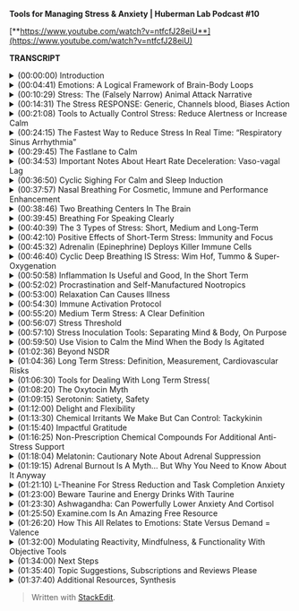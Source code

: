﻿**Tools for Managing Stress & Anxiety | Huberman Lab Podcast #10**

[**https://www.youtube.com/watch?v=ntfcfJ28eiU**](https://www.youtube.com/watch?v=ntfcfJ28eiU)

**TRANSCRIPT**

<details>
  <summary>(00:00:00) Introduction</summary>
-
  
Welcome to the Huberman Lab Podcast where we discuss science and science-based tools for everyday life I'm Andrew Huberman. And I'm a Professor of Neurobiology and Ophthalmology at Stanford School of Medicine. This podcast is separate from my teaching and research roles at Stanford. It is however, part of my desire and effort to bring zero cost to consumer information about science and science-related tools to the general public. In keeping with that theme, I'd like to thank the sponsors of today's podcast.

Our first sponsor is InsideTracker. InsideTracker analyzes your blood and DNA to give you an accurate assessment of your health and your biological age. There are many things about our health that can only be analyzed from blood and DNA tests. I've been getting my blood assessed for many years now. And about a year ago, I switched to InsideTracker. What I like about InsideTracker is that you get all this information back about metabolic factors, endocrine factors, et cetera, that are really important to your health. But unlike a lot of blood tests where you just get all the numbers back and it tells you whether or not things are high, normal, or low, InsideTracker also has this really useful and really easy-to-use dashboard that takes the information for your blood and DNA tests and points you toward particular behavioral, nutritional, and other sorts of protocols that you can use to get the numbers where you want them for your health. If you'd like to try InsideTracker, you can go to insidetracker.com/huberman and they will give you 25% off any of their programs. Again, their programs allow you to assess your health from the inside, things that you could just never assess from any kind of test that didn't involve blood and DNA. And it also has this really interesting feature that it can measure your inner age, which is based on biology. Your chronological age, of course, is very informative about your health and where you ought to be in terms of health metrics, but people vary. We know people, of course, that are in their late 90s who are doing well. We know people that are in their 50s who are struggling or even in their 20s. So, blood and DNA are the way to analyze your health. That's my belief. That's why I use InsideTracker. So, go to insidetracker.com/huberman to get 25% off any of their products and use "Huberman" at checkout.

Our second sponsor of today's episode is Helix Sleep. Helix Sleep makes mattresses and pillows that are ideally suited to your needs for the best night's sleep possible. I switched to using a Helix mattress and Helix pillow this last year and I'm sleeping better than I ever have before. The way that Helix mattresses work and the reason they're different, is that they are tailored to your individual sleep style. Your sleep style can be assessed by going to their website, you take a brief two-minute questionnaire quiz. Asks you questions like, do you sleep on your back or your side or your stomach? Maybe you don't know or maybe you move around a lot during the night. It also asks you questions such as do you tend to run hot or wake up cold, things of that sort. And then they tailor a particular mattress to your sleep needs. For me, I matched to the so-called Dusk, D-U-S-K mattress. And I love it. I sleep better than ever. And right now, if you want to try Helix Sleep you can go to helixsleep.com/huberman. And if you do that, you'll get $200 off your order plus two free pillows. They also have a great warranty. They have a 10-year warranty on their mattresses. If you don't like the mattress for any reason, they'll pick it up for free from your home. And they just make the whole thing really easy to try and determine whether or not it's right for you. So again, it's helixsleep.com/huberman to get $200 off and two free pillows on your first order.

Some of you have asked how you can help support the podcast in yet other ways, besides just checking out our sponsors. We really appreciate the question and we've set up a Patreon account at patreon.com/AndrewHuberman which allows you to donate to the podcast at a variety of different levels. We have, for instance, the 5-HTP, which is in honor of a serotonin. 5-HTP is the name for serotonin that it allows you to donate $5 per month. We have the circadian, which as many of you, of course, will know is 24-hour day. So, you can donate $24 a month if you like. You can also pick any value that you want. We even have the Costello, which is $10 a month which allows you to support the podcast in honor of Costello. The fact that he's 10 years old, that he eats 10 pounds of food a day, and the fact that he takes 10 one-hour naps per day on average. So again, that's patreon.com/AndrewHuberman if you'd like to support the podcast that way.
</details>

<details>
  <summary>(00:04:41) Emotions: A Logical Framework of Brain-Body Loops</summary>
-
  
Today's episode is going to be all about the science of emotions. The first month of the podcast, we talked about sleep and wakefulness. Last month, we were talking about neuroplasticity, the brain's ability to change in response to experience. And this month we're going to talk about these things that we call emotions. We're going to decipher what they are, how they work, how we can control them when we might not want to control them. There are going to be four episodes on emotions. And today, we're going to talk in particular about something that most often is called stress. Now, you might be thinking, "Wait, stress isn't an emotion." But stress really lies at the heart of whether or not our internal experience is matched well or not to our external experience where the events that are happening to us and around us. And as you'll soon, see those converge or combine to create what we call emotions. Now, I want to be very clear that we're going to talk about the biology of emotions, we're going to talk a little bit about some psychological concepts related to emotion, and we are definitely going to talk about tools to control what we call stress or commonly think of as stress. We're also going to clean up some common myths about stress. For instance, that stress impairs your immune system. That's true in certain contexts. And in other contexts, stress actually enhances your immune system and makes it function better. There is going to be a lot of discussion about whether or not our internal state, whether or not we are alert or calm is good or bad, depending on the circumstances. So, where we're headed here is I'd like you to come away from today's episode with what I call an organizational logic, a framework for thinking about these things that typically we just call happy or sad or depressed or anxious. And I'm going to make sure that you have tools that are grounded in physiology and neuroscience that will allow you to navigate this otherwise complex space that we call emotions that will allow you to ground yourself better when you're feeling like life is weighing on you, where you're kind of being pulled by the currents of life as well as to support other people whether or not that's in a psychological practice if you're a practitioner, or you have clients or children or spouses, really, to be able to support other people in your environment better. And the tools that I'm going to focus on today range from behavioral tools. We will talk about some of the more valuable supplementation tools that are out there. And we're going to talk a little bit about things like depression, PTSD, but we will be devoting entire episodes to things like depression, PTSD, and even attention deficit and obsessive compulsive disorder, which believe it or not, although this might not surprise many of you, have a very strong emotional component. It's just not just about compulsive behaviors and intrusive thoughts. It's also about the emotional load of being in that state. So, I promise that today we're going to clean up a lot of misunderstanding. We're going to give you a lot of tools and you're going to learn a lot about the biology of how your body and brain work together. Because if ever there was a topic that brought together the brain and body or mind-body relationship, it's stress and emotions. It's also the positive emotions. When we feel something, whether or not we're super happy or just feeling kind of pleasant or we are feeling stressed, anxious, and overwhelmed, it isn't just in our head. It's also in our body. And as you may recall, the nervous system, which includes the brain and the eyes and the spinal cord, but also all the connections with the organs of the body includes the brain and body. And those organs of the body, your gut, and your liver, and your spleen, they're also communicating with the brain. So, I look forward to a day, in fact, when we no longer think about neuroscience as just the brain. And many neuroscientists now also think about the body, of course. And the brain controls the body, but the body is also having a very profound and concrete influence on the brain. I think up until recently, people would hear about kind of brain-body and always think about mindfulness. We're actually not going to talk that much about mindfulness at all today. Mindfulness is kind of a vague concept, in fact. When you think about mindfulness, it's good to take the opposite. What's the opposite of mindfulness? Would be mindlessness. Well, all of a sudden we're into territory that isn't really easy for one person to describe their experience or to help others with their experience. Today, we're going to talk about objective tools that match the brain-body experience or separate the brain-body experience in ways that leverage your ability to lean into life better, to feel better, literally to just feel better about what you're experiencing, and believe it or not, to be able to control your emotions when that's appropriate. This isn't about becoming robotic. This isn't about trying not to feel human. This is actually about being able to lean into life better as a consequence of being able to control some of your inner real estate. This nervous system that includes the brain and body and how that nervous system is interacting with the outside world. So, it's to place you in a greater position of power. And so, let's get started in deciphering what is stress, what are emotions, and why did I batch stress and emotions into one discussion today?
</details>

<details>
  <summary>(00:10:29) Stress: The (Falsely Narrow) Animal Attack Narrative</summary>
-
  
Okay. So, what is stress? We hear all the time that stress is bad. We hear people saying they're really stressed out. What is stress? You've all presumably heard the arguments or the framework that stress is this horrible ancient carryover over from times in which humans were pursued by animals or other human predators and that whenever we feel what we call stress or feel stressed out, that it's just this unfortunate invasion of something that we no longer need in modern life, that this was designed for when we were being attacked by bears or tigers or lions or whatever it is. And gosh, what an unfortunate thing. And we have so many creature comforts nowadays, but we have not eliminated this stress. Almost as if it was like an organ or a system in our body that was bad for us, that we're stuck with just because of the species that we are. But first of all, all species experience stress. And I think that it's fair to say even though I wasn't there, that yes, in fact, throughout our evolutionary history, we were vulnerable to animal attack and other human attacks on a regular basis up until a point where we started developing weapons and structures and fire and other things that allow us to protect ourselves better from those animals and invaders of various kinds. But it is entirely naive for us to think that in ancient times, ancient times being kind of loose term for previous on medieval times, 100 years ago, 1000 years ago, 10,000 years ago, of course, there were infidelities, right? Partners cheated. People died. In fact, before the advent of phones, which we're going to talk about today, you can imagine that someone might head off on a hunt or to go visit a relative and never come back and you would never know why. That would be very stressful. So, there was psychosocial stress. There was the stress of losing loved ones. There was the stress of cold, of famine. There was the stress probably also of just worry. This idea that ancient versions of humans 1000 years ago, 100 years ago didn't worry, I think that is entirely inconsistent with everything we know about the structure of the human brain 100 years, 1000 years ago. So, all the problems that we're struggling with existed forever. It's just that stress at its core is a generalized system. It wasn't designed for tigers attacking us or people attacking us. It's a system to mobilize other systems in the brain and body. That's what stress really is. It's designed to be generic. And that's the most important thing that I'd like you to understand today, is that the system that governs what we call stress is generic. It wasn't designed for one thing. And that gives it a certain advantage in taking over the state of our brain and body, but it also gives you, all of us an advantage in controlling it because it's based on hard-wired biological mechanisms and there are hard-wired biological mechanisms, meaning cells and chemicals and pathways and tissues that exist in you right now that require no neuroplasticity that allow you to put a brake on stress. And so, we're going to talk about those. So, you have a system for stress and you have a system for distress that are baked into you. They were genetically encoded. And you were born with them and you still have them now. So, if you're alive and listening, you have the capacity to control your stress. And today, I'm going to talk about ways that you can control your stress, not just by doing some offline practice of meditation or breath work or something like that, but real-time tools. Tools that allow you to push back on stress when stress hits in real time. This is something that my lab works actively on in developing and testing these tools and evolving these tools. And there are other laboratories that do this as well.
</details>

<details>
  <summary>(00:14:31) The Stress RESPONSE: Generic, Channels blood, Biases Action</summary>
-
  
So, let's talk about the stress response. And by doing that, you will understand exactly why the tools I'm going to give you work. For those of you that are saying, "Wait, I just want the tools. Just give me a summary," trust me, if you understand mechanism, you are going to be in a far better position to incorporate these tools, to teach these tools to others, and to modify them as your life circumstances change. If you'd like the cheat sheet or you just want the one-page PDF, eventually we'll get that stuff out to people, but it's really important to understand the underlying mechanism. Okay. So, what is stress? Well, let's just distinguish between stressors, which are the things that stress us out, and stress, which is the psychological and physiological response to stressors. I'm mainly going to talk about stress, which is your response to things. Let's be clear about what we already know, which is that stressors can be psychological or they can be physical. Okay? If I put you outside on a cold day without a jacket for a very long time, that is stressful. If I have you prepare for too many exams at once and you can't balance it all with your sleep schedule and your other needs for comfort and wellbeing, like food, rest, sleep, and social connection, that is stressful. So, stress, and as I mentioned before, is generic. It doesn't distinguish between physical and emotional stress. So, what happens when the stress response hits? Let's talk about the immediate or what we call the acute stress response. We could also think of this as short-term stress. So, you have a collection of neurons. They have a name. It's called the sympathetic chain ganglia. And it has nothing to do with sympathy. Sympa means together. And there's a group of neurons that start right about at your neck and run down to about your navel, a little bit lower, and those are called the sympathetic chain ganglia. You don't need to memorize that name. There will not be a quiz. But it's important to know that in the middle of your body, you have a chain of neurons that when something stresses us out, either in our mind or because something enters our environment and we see something that stresses us out, that we don't like heights if you're afraid of heights, somebody you dislike walks into the room, et cetera, that chain of neurons becomes activated like a bunch of dominoes falling on all at once. It's very fast. When that happens, those neurons release a neuromodulator neurochemical that I've talked about before on this podcast called acetylcholine. They release that at various sites within the body. Now, this is important because normally, acetylcholine would be used to move muscles. Actually, every time we move a muscle, pick up a cup of coffee, write with a pen, walk down the street, it's spinal neurons connecting to muscle and releasing acetylcholine. So, in the brain it's involved in focus and it muscles is involved in making muscles twitch. But if we were stressed, we wouldn't want all our muscles to contract at once because we would just be kind of like paralyzed like this in what tonic activation, as it's called. We wouldn't want that. Something called tetanus, believe it or not. because the tetanus toxin will cause that kind of rigor of the entire body. You do not want that. When those neurons are activated, acetylcholine is released, but there are some other neurons for the aficionados out there. They're called the postganglionic neurons. Those ones respond to that acetylcholine and then they release epinephrine, which is the equivalent to adrenaline. So, we have this system where it's very fast whenever we're stressed, the core of our body, these neurons down the middle of our body release these chemicals and then there's adrenaline or epinephrine released at particular organs and acts in particular ways. We're going down into the weeds here. So just stay with me because it's going to make a lot of sense and you will appreciate having this knowledge in hand. That epinephrine acts in two different ways. Some things like the muscles of your legs and your heart and other things that need to be active when you're stressed, they have a certain kind of receptor which is called the beta receptor. And that beta receptor responds to epinephrine and blood vessels dilate. They get bigger and blood rushes in to our legs. The heart rate speeds up. Lots of things happen that get activated. And at the same time, that epinephrine activates other receptors on certain tissues that we don't need. The ones involved in digestion, reproduction, and things of that sort that are luxuries for when things are going well, not things to pay attention to when we're stressed. And that binds to other receptors that contract the blood vessels. So, basically the stress response, this is the key phrase here, the stress response A, is generic, I said that before, and B, it basically pushes certain systems to be activated and other systems to not be activated. So, the stress response is two-pronged. It's a yes for certain things and it's a no, you may not right now for other things. So, that's the key thing to understand about the stress response. That's why your heart speeds up. That's why you feel blood in certain organs and tissues of your body, but not in others. That's why your throat goes dry because it turns out that when you get stressed, the salivary glands are shut down. There's a lot less blood flow to the neurons that control salivation. And so, you're going to start swallowing. You feel like your throat is getting dry. There are a lot of different effects. I'm not going to list them all off, but basically, you are activated in ways that support you moving. So, that's the third thing. It's first of all, it's generic. Second of all, the stress response, activate certain things and shuts down other features of our body. And then it's a sense of agitation that makes you want to move. And that's because fundamentally, the stress response is just this generic thing that says do something. And movement in this case can either be the bias to move in terms of action, or it can be the bias to say something. When we are stressed, we are more likely to say something that probably we shouldn't say. We are more likely to move. And if you're trying to suppress movement, you'll feel that as a tremor. You're going to feel agitated and that's because it was designed to move you. So, this is important because if you want to control stress, you need to learn how to work with that agitation.
</details>

<details>
  <summary>(00:21:08) Tools to Actually Control Stress: Reduce Alertness or Increase Calm</summary>
-
  
I'd like to give you a tool at this point, because I think if we go any further with a lot more science, people are going to begin to wonder if this is just going to be a kind of standard university lecture about the stress response. I'm going to give you more signs about the stress response, but I want to take what we now already know about the stress response and use that as a framework for thinking about how one might reduce or even eliminate the stress response quickly in real time, should it arise when we don't want it. So, we're taking the podium or we're sitting down at a Zoom call, and all of a sudden we're feeling flushed. We're feeling like our heart is racing. We're feeling a little too alert. We're feeling a little worked up and we want to calm down. As far as I am aware of, the best tools to reduce stress quickly, so-called real-time tools are going to be tools that have a direct line to the so-called autonomic nervous system. The autonomic nervous system is a name given to the kind of general features of alertness or calmness in the body. Typically, it means automatic. Although we do have some control over it at certain what so-called leavers are entry points. Here's what doesn't work to control stress. Telling yourself to calm down. In fact, that tends to just exacerbate stress. Telling someone else to calm down also tends to exacerbate their stress. If you want to reduce the magnitude of the stress response, the best thing you can do is activate the other system in the body which is designed for calming and relaxation. And that system is called the parasympathetic nervous system. Because as I mentioned before, the neurons that control stress run from about your neck to your navel. The parasympathetic neurons, para just means near, exist in, they're some of the cranial nerves. So, it's kind of left neck and lower brainstem. Kind of back of the brain and in the neck and in the pelvic area. And the parasympathetic nervous system is really interesting because especially the cranial nerves, the ones that are up in the brainstem and in the neck area, those have a direct line to various features of your face, in particular, the eyes. They control things like eye movements, pupil dilation, things of that sort, as well as the tongue, the facial muscles, et cetera. The parasympathetic nervous system, many people don't realize this, is the system by which we control the face and the eyes, and to some extent, our airway, the trachea. And it's these neurons that reside within the pelvic area. Now, the neurons within the pelvic area are involved in control of the genitals, the bladder, and the rectum. And those don't have a direct line. You don't have a direct way to control those. It actually has to go from brain to spinal cord and then out to those organs. Whereas the parasympathetic nervous system has certain entry points or what I'll call leavers that will allow you to push back on the stress response in real time and diminish it and feel more relaxed really quickly. So, I'm going to teach you the first tool now, so I don't overwhelm you with all this academic knowledge without giving you something useful.
</details>

<details>
  <summary>(00:24:15) The Fastest Way to Reduce Stress In Real Time: “Respiratory Sinus Arrhythmia”</summary>
-
  
And the tool that at least to my knowledge is the fastest and most thoroughly grounded in physiology and neuroscience for calming down in a self-directed way is what's called the physiological sigh, S-I-G-H. Now, some of you might've heard me talk about this on previous podcasts, but I'm going to explain this in the context of how respiration in general is used to calm us down. And turns out you're all doing this all the time, but you are doing it involuntarily. And when you stress, you tend to forget that you can also activate these systems voluntarily. This is an extremely powerful set of techniques that we know from scientific studies that are being done in my lab, Jack Feldman's lab at UCLA, and others now that are very, very useful for reducing your stress response in real time. And here's how they work. These days, there seems to be a lot of interest in breath work. Breath work typically, is when you go and you sit down or you lie down and you deliberately breathe in a particular way for a series of minutes in order to shift your physiology, access some states. And it does have some utility that we're going to talk about, that is not what I'm talking about now. What I'm talking about when I refer to physiological sighs, is the very real medical school textbook relationship between the brain, the body, and the body as it relates to the breathing apparati, meaning the diaphragm and lungs and the heart. Let's take the hallmark of the stress response. The heart starts beating faster. Blood is shuttled to the big muscles of the body to move you away from whatever it is the stressor is or just make you feel like you need to move or talk. Your face goes flushed, et cetera. Heart rate, many of us feel is involuntary. Just kind of functions whether or not we're moving fast or moving slow. If you think about it, it's not really purely autonomic because you can speed up your heart rate by running or you can slow it down by slowing down your run. You can move to a walk or lie down. But that's indirect control. There is however, a way in which you can breathe that directly controls your heart rate through the interactions between the sympathetic and the parasympathetic nervous system. Here's how it works. When you inhale, so whether or not it's through the nose or through the mouth, this skeletal muscle that's inside your body called the diaphragm, it moves down. And that's because the lungs expand, the diaphragm moves down. Your heart actually gets a little bit bigger in that expanded space. There's more space for the heart. So, not your emotional heart getting bigger. I'm talking about your actual physical heart getting a little bit bigger. The volume grows. And as a consequence, whatever blood is in there is now at a lower volume or moving a little bit more slowly in that larger volume than it was before you inhaled. Okay? So more space, heart gets bigger. Blood moves more slowly. And there's a little group of neurons called the sinoatrial node in the heart that registers, believe it or not, those neurons pay attention to the rate of blood flow through the heart and send a signal up to the brain that blood is moving more slowly through the heart. The brain then sends a signal back to the heart to speed the heart up. So, what this means is if you want your heart to beat faster, inhale longer, inhale more vigorously than your exhales. Now, there are a variety of ways that one could do that, but it doesn't matter if it's through the nose or through the mouth. If your inhales are longer than your exhales, you're speeding up your heart. If your inhales are more vigorous, so even if your inhales are shorter than your exhales, you are speeding up your heart rate. Now, the opposite is also true. If you want to slow your heart rate down, so stress response hits, you want to slow your heart rate down, what you want to do is again, capitalize on this relationship between the body, meaning the diaphragm and the heart and the brain. Here's how it works. When you exhale, the diaphragm moves up, which makes the heart a little bit smaller. It actually gets a little more compact. Blood flows more quickly through that compact space sort of like just a pipe getting smaller. The sinoatrial node registers that blood is going more quickly, sends a signal up to the brain. And the parasympathetic nervous system, some neurons in your brain stem send a signal back to the heart to slow the heart down. So, if you want to calm down quickly, you need to make your exhales longer and or more vigorous than your inhales. Now, the reason this is so attractive as a tool for controlling stress is that it works in real time. This doesn't involve a practice that you have to go and sit there and do anything separate from life. And we are going to get to emotion. Emotions and stress happen in real time. And so, while it's wonderful to have a breath work practice or to have the opportunity to get a massage or sit in a sauna or do whatever it is that you do in order to set your stress controls in the right direction, having tools that you can reach to in real time that require no learning, I mean, I had to teach it to you, you had to learn that, but it doesn't require any plasticy to activate these pathways. So, if you're feeling stressed, you still need to inhale, of course, but you need to lengthen your exhales. Now, there's a tool that capitalizes on this in a kind of unique way, a kind of a twist, which is the physiological sigh.
</details>

<details>
  <summary>(00:29:45) The Fastlane to Calm</summary>
-
  
The physiological sigh was discovered in the '30s. It's now been explored at the neuro-biological level and mechanistically in far more detail by Jack Feldman's lab at UCLA. Also Mark Krasnow's lab at Stanford. And the physiological sigh is something that humans and animals do anytime they are about to fall asleep. You also do it throughout sleep from time to time when carbon dioxide, which we'll talk about in a moment, builds up too much in your system. And the physiological sigh is something that people naturally start doing when they've been crying and they're trying to recover some air or calm down when they've been sobbing very hard or when they are in claustrophobic environments. However, the amazing thing about this thing that we call the diaphragm, the skeletal muscle, is that it's an internal organ that you can control voluntarily, unlike your spleen or your heart or your pancreas where you can't just say, "Oh, I want to make my pancreas turn out a little more insulin right now. I'm just going to do that with my mind directly." You can't do that. You can do that by smelling a really good donut or something, but you can't just do it directly. You can move your diaphragm intentionally, right? You can do it anytime you want. And it'll run in the background if you're not thinking about it. So, this incredible pathway that goes from brain to diaphragm through what's called the phrenic nerve, P-H-R-E-N-I-C. Phrenic. The phrenic nerve innervates the diaphragm. You can control anytime you want. You can double up your inhales or triple up your inhales. You can exhale more than your inhales. Whatever you want to do. Such an incredible organ. And the physiological sigh is something that we do spontaneously. But when you're feeling stressed, you can do a double inhale, [inhales deeply] [exhales] long exhale. Now, I just told you a minute ago that if you inhale more than you exhale, you're going to speed the heart rate up, which would promote more stress and activation. Now I'm telling you to do a double inhale-exhale in order to calm down. And the reason is the double inhale-exhale which is the physiological sigh takes advantage of the fact that when we do a double inhale, even if the second inhale is sneaking in just a tiny bit more air, because it's kind of hard to get to deep inhales back to back, you do big deep inhale and then another little ones sneaking it in, the little sacks in your lungs. If you only have the lungs. Your lungs are just two big bags, but you've got millions of little sacks throughout the lungs that actually make the surface area of your lungs as big as a tennis court. It's amazing if we were to just spread out. Those tend to collapse as we get stressed. And carbon dioxide builds up in our bloodstream and that's one of the reasons we feel agitated as well. So, and it makes us very jittery. I mean, there's some other effects of carbon dioxide I don't want to get into, but when you do the double inhale-exhale, the double inhale reinflates those little sacks of the lungs. And then when you do the long exhale, that long exhale is now much more effective at reading your body and bloodstream of carbon dioxide, which relaxes you very quickly. My lab in collaboration with David Spiegel's lab, David's the Associate Chair of Psychiatry at Stanford, are doing a study right now exploring how physiological sighs and other patterns of breathing done deliberately can modulate the stress response and other things related to emotionality. Those work are ongoing. I want to be clear those studies aren't done. But it's very clear from work in our labs, from work in Jack Feldman's lab and others, that the physiological sigh is the fastest, hardwired way for us to eliminate this stressful response in our body quickly in real time. And so, I'm excited to give you this tool because I think most people have heard that mindfulness and meditation is good, exercise is good for us, we all need to be getting enough sleep, et cetera, but life happens. And when you find yourself in a position where you are more alert and activated than you would like to be, regardless of whether or not the stressor is relationship-based or it's financial or it's physical or anything like that, you can look to the physiological sigh because it bypasses a very important feature of how we function, which is that it's very hard to control the mind with the mind, especially when we are in heightened states of activation. When you're very alert or very sleepy, it is very hard to use these so-called top-down mechanisms of intention and gratitude and all these things that are really powerful tools when we are not super activated and stressed or not super tired. But when we are anywhere in the range of very alert and stressed to very sleepy, physiological sighs are a powerful way of bringing our level of so-called autonomic activation, which just means our level of alertness down. And so, whether or not it's in line at the bank or whether or not you're wearing a mask nowadays or you're not, whatever the conditions may be where you're at and your needs, when you're feeling stressed, the physiological sigh done just one to three times, it will be double inhale, exhale, double inhale, exhale maybe just two times will bring down your level of stress very, very fast. And as far as I know, it's the fastest way to accomplish that.
</details>

<details>
  <summary>(00:34:53) Important Notes About Heart Rate Deceleration: Vaso-vagal Lag</summary>
-
  
An important note about the physiological sigh or exhale-emphasized breathing for lowering the stress response. Many people worry that their heart rate does not come down fast enough. I want to tell you you do not want your heart rate to reduce very fast. There's actually something called the vasovagal response, where people will stand up or they'll get up in the middle of the night to use the bathroom and then all of a sudden, they'll collapse, they'll faint. That's because the heart rate was reduced too much. Some people will see blood or they'll see something really troubling and stressful and they'll pass out. That's an over-activation or an acceleration of the calming response. They're not so stressed that they kind of fall off the cliff of stress. They get so stressed that the rebound mechanism for calming themselves down goes too high, too fast. They calmed down too fast and they collapse and faint. And so, be aware that if you're going to use the physiological sigh or exhale-emphasized breathing to calm down, that your heart rate will take about 20 to 30 seconds to come down to baseline. And you may need to repeat the physiological sigh a few times. So, that's an important note about the use of breathing to control levels of stress. The other thing is that when you decide to look to the body to control the mind, it does something else that's very powerful. When you are stressed in your mind and body, so you're feeling really agitated, activated, and worried, and you use a tool like the physiological sigh or exhale-emphasized breathing, you will notice that then your brain and your mind becomes more available for controlling the stress response and reacting to it. Which is great because the sweet spot in life is to be, provided you're not trying to sleep, is to be alert and calm. And so, that's the idea. Is to be alert and calm and to bring you back into that sort of plane of alertness.
</details>

<details>
  <summary>(00:36:50) Cyclic Sighing For Calm and Sleep Induction</summary>
-
  
For those of you that have trouble sleeping or just relaxing through the day, the physiological sigh can be repeated for 10, 15 cycles if you like. Some people find that it actually puts them to sleep. So, if they lie down and they're reading and they do too many of these, that actually can put them to sleep. And what you'll find is that most breath work protocols, the kind of stuff that's done away from real life, that you set aside time and decide to do quote unquote, breath work, most of that works such that if you're doing inhales that are longer and more vigorous than exhales, it tends to be activating and alert you. If you're doing exhales that are longer and more vigorous than the inhales, it tends to put you to sleep. And many of the protocols that are out there from laboratories and that populate the internet and wellness sites and whatnot, if it's exhale-emphasized breathing, oftentimes has been used as a tool for trying to teach people to fall asleep. Physiological sigh is a little different. It's designed to be used in real time. Just think of it is just kind of in your kit of things that you can do as life happens and as you need to react to life.
</details>

<details>
  <summary>(00:37:57) Nasal Breathing For Cosmetic, Immune and Performance Enhancement</summary>
-
  
A note about nasal versus mouth breathing, there's a plethora of information out there now because of James Nestor's book, "Breath: The New Science of a Lost Art," which came out this last year. Excellent book. As well as "Jaws" which is from Sandra Kahn, Paul Ehrlich with a foreword by Jared Diamond and Robert Sapolsky. So, a collection of people from Stanford. Jared Diamond is not at Stanford, but the rest are. And some heavy hitters on that book, which is about the benefits of nasal breathing. And in many cases, nasal breathing is more advantageous than mouth breathing for all sorts of things. Cosmetic features of the face, especially in kids, warding off infection, et cetera. With the physiological sigh, the best way to do it would be double inhale through the nose, exhale through the mouth. But if you can't, and you can only do that through your mouth, just do it through your mouth. If want to do all through your nose, do it through your nose. This anchors back to some underlying neurology or neuroscience.
</details>

<details>
  <summary>(00:38:46) Two Breathing Centers In The Brain</summary>
-
  
So, for those of you that want to know, you have two breathing centers. One that's involved in rhythmic breathing for inhales followed by exhales, followed by inhales followed by exhales. The so-called pre-Botzinger nucleus named after a bottle of wine and discovered by Jack Feldman at UCLA and a nearby nucleus called the parafacial nucleus also discovered by Jack Feldman at UCLA. And the parafacial nucleus is involved in any time you double up the inhales or double up the exhales. It was designed so that you could breathe while you're speaking because you can't always go inhale, exhale, inhale, exhale when you're speaking. So, I tell you this, not to overwhelm you with knowledge, but just know that when you double up your inhales or you double up your exhales, you are activating this parafacial nucleus. And it has other cool effects. Because it's located near the neurons that control the face, it also has a tendency to relax the jaw. There's some interplay between the neurons that control the speaking stuff and the stuff for your tongue.
</details>

<details>
  <summary>(00:39:45) Breathing For Speaking Clearly</summary>
-
  
So, all of a sudden, when we do this physiological sigh, we tap into neural circuitry that allows us to speak more clearly, to control the muscles of the face and jaw. Maybe that means not saying certain things when we're stressed, and just generally to relax. And so, this brings us back to the neuroscience of this parasympathetic nervous system. This calming system that's been genetically encoded into us that we all have, regardless of who our parents are, which is that the neurons that control all this stuff, the face, the eyes, et cetera, are all working together. And that's why when we get stressed, it's hard for us to speak or we tend to jitter and these kinds of things. Just like all the neurons that cause stress in the center of the spinal cord are working together to get our body activated. Okay, lot of science today. You've now got the physiological sigh as a tool. You know the exhale-emphasized breathing will slow your heart down and inhale-emphasized breathing will speed your heart up.
</details>

<details>
  <summary>(00:40:39) The 3 Types of Stress: Short, Medium and Long-Term</summary>
-
  
So, let's think about something now. Let's think about stress from not whether or not it's acute or chronic, whether or not it's good for us or bad for us, but on three different timescales. Because then we can arrive at what this is all about as it relates to emotions. Because trust me, this has everything to do with emotions and whether or not you're functioning well emotionally or you're not functioning well emotionally, whether or not you're coping or not coping. So, those are typically psychological terms and psychological discussions. We are entering this through the portal of physiology. The stuff of medical textbooks. And we will arrive at the psychology soon, but I really want you to understand the difference between the three kinds of stress on three different timescales, short-term, medium-term, and long-term, and what it's good for and what it's bad for. I think we've all heard that stress is bad for us. We've seen these pictures intended to frighten us. And indeed they are frightening. You see the nice really plump brain on the left. It says healthy or control. And then you see the brain that says stressed above it on the right and it's like withered, where we see that the hippocampus and area involved in memory is smaller. People that are stressed. We see that the Alzheimer's brain is made worse by stress. That people who have a predisposition to schizophrenia, when they get stressed, higher incidence of schizophrenia episodes. You hear that addicts will relapse when they're stressed. I mean, okay, we get it. And it's very important, but I think we've all heard now so many times that stress is bad.
</details>

<details>
  <summary>(00:42:10) Positive Effects of Short-Term Stress: Immunity and Focus</summary>
-
  
But in that conversation, unfortunately, it's eclipsed some of the really positive things that stress does for us in the short-term. So, stress can be short-term, medium-term, or long-term. Long-term stress is indeed bad for all the reasons I just mentioned and many others. But what's never actually been discussed is what stress is so terrific for, positive for in the short-term. And I think we tend to overlook the important question, which is what is short-term and what is long-term? No one ever bothers to tell us what is chronic, what is acute. Right? Is it five minutes? Is it five days? Is it for the duration of final exams? Or is it for the duration of a senior thesis in college? No one actually draws boundaries around this stuff or even general guidelines. And so, it's become a bit of a mess, frankly, to try and decipher this whole space around stress. So, I'm going to try and clean some of this up for you based on what we know from the scientific data. First of all, acute stress, when the stress response hits, that is good for your immune system. I know that might be a tough pill to swallow, but it's absolutely true. In fact, stress often comes in the form of bacterial or viral infection. And the stress response is in part organized to combat bacterial and viral infection. There are pathways from the same brain centers that activate these neurons in your spinal cord to make you feel like you want to move. There are other neurons in your brain that activate things like your spleen, which will deploy killer cells to go out and scavenge for incoming bacteria and viruses and try and eat them up and kill them. So, short-term stress and the release of adrenaline in particular or epinephrine, same thing, adrenaline and epinephrine, is good for combating infection. And this to me is just not discussed enough. So, that's why I'm discussing it here. And it relates to a particular tool that many of you ask about, but I don't often get the opportunity to talk about in such an appropriate context. It's not that it's ever inappropriate to talk about, but what I'm about to talk about now is the use of, again, respiration breathing to somewhat artificially activate the stress response. And that will accomplish two things. Okay? I'll return to medium and long-term stress, but I want to say short-term stress is good because the dilation of the pupils, the changes in the optics of the eyes, the quickening of the heart rate, the sharpening of your cognition. And in fact that short-term stress brings certain elements of the brain online that allow you to focus. Now, it narrows your focus. You're not good at seeing the so-called big picture, but it narrows your focus. It allows you to do these, what I call duration path outcome types of analysis. It allows you to evaluate your environment, evaluate what you need to do. It primes your whole system for better cognition. It primes your immune system to combat infection. And that all makes sense when you think about that the fact that famine, thirst, bacterial infections, viral infections, invaders, all of this stuff liberates a response in the body that's designed to get you to fight back against whatever stressor that happens to be. Psychological, physical, bacterial, viral. Again, the stress response is generic.
</details>

<details>
  <summary>(00:45:32) Adrenalin (Epinephrine) Deploys Killer Immune Cells</summary>
-
  
The tool takes advantage of the fact that when adrenaline is released in the body from the adrenals, it has the effect of also liberating a lot of these killer cells from the immune organs, in particular from the spleen, but from elsewhere as well, and interactions with the lymphatic system that combat infection. The way this works in the real world is best captured by a study that can be mapped back to so-called Wim Hof breathing. Now, Wim Hof breathing is so named after the so-called "Iceman," Wim Hof. Wim Hof, of course, being this Dutch. He, I think he has self-titled Daredevil. And indeed he has many, many Guinness Book of World Records for things like swimming under icebergs and going up Kilimanjaro in his shorts and crossing the desert without water, et cetera. Things that are quite dangerous if you don't know what you're doing. And Wim obviously survived or I'm telling you he survived. But there are two components to a sort of breathing protocol that he developed that was based also on what's called Tummo breathing, T-U-M-M-O.
</details>

<details>
  <summary>(00:46:40) Cyclic Deep Breathing IS Stress: Wim Hof, Tummo & Super-Oxygenation</summary>
-
  
So, before Wim, there was Tummo breathing. And many people call this now super oxygenation breathing. Although the breath work aficionados will probably say, well, it's not super oxygenation because you're also blowing an awful lot of carbon dioxide. What I'm talking about here, regardless of whether or not it's called Wim Hof, Tummo, or super oxygenation, is rapid deliberate breathing. So, it's deliberate hyperventilation. Why would somebody want to do this? Well, deliberate hyperventilation done for maybe 25 cycles. So inhale, exhale, inhale, exhale, inhale, exhale. Typically, it's done in through the nose out through the mouth. Although sometimes it's just through the mouth. If you do that for 15 breaths, 20 breaths, 25 breaths, you will feel very alert. People who have anxiety will feel anxious. They might even have an anxiety attack. However, we need to ask why that kind of breathing feels that way. And it's because that pattern of breathing, rapid movements of the diaphragm will liberate adrenaline from the adrenals. So, it's the release of adrenaline. I mentioned that Wim is also called "The Iceman." Well, that's because he actually discovered this pattern of breathing, somewhat. And again, it maps back to Tummo breathing by going into cold water. When you go into cold water, that too is a stressor and you liberate adrenaline in response to cold water. So, if you get into an ice bath or a cold shower, you will immediately release adrenaline from your adrenals. Now, there are all sorts of things related to this about psychological control and stress thresholds that we'll talk about, but I really want people to understand that when adrenaline is released in the body, you are in a better position to combat infections. And so, whether or not you breathe very quickly in these cycles of 25 breaths and regardless of what you call it, doesn't matter, adrenaline is released. If you take a cold shower, adrenaline is released. If you go into an ice bath deliberately, and even if you do it non-deliberately, adrenaline is released. You are mimicking the stress response. And that adrenaline serves to suppress or combat incoming infections. And this was beautifully shown in a study that was published in a very fine journal, the "Proceedings of the National Academy of Sciences for the US." It's literally called "Proceedings of the National Academy of USA" to distinguish it from other proceedings of other national academies in other countries. The way the experiment went is that people were injected with endotoxin or in some cases they were injected with a bacterial wall that mimics infection. It gives you a fever. It makes you feel nauseous. It makes you feel sick. It is not pleasant. Half of the people did a particular pattern of breathing that looked very much like the pattern of breathing I described a moment ago of doing 25 deep inhales and exhales followed by an exhale holding their breath. Then repeating 25 inhales, exhales holding their breath. So, this would look something like this, or if you're listening, it sounds like [inhaling and exhaling]. 25, 30 times, you'll start feeling heated up. You'll start feeling the adrenaline response. You're liberating adrenaline in your body. Then exhale, hold your breath for 15 seconds and then repeat. And then typically, after doing three or four rounds of that, they would inhale very deeply and hold their breath. Now, I want to emphasize never ever, ever do this anywhere near water. People have passed out. So-called shallow water blackout. People have died. Don't do it in the bathtub. Don't do it the hot tub. Don't do it before swimming. Please don't do it anywhere near water. Please don't do it at all, unless you get clearance to do it from your doctor because there are some pulmonary effects and whatnot. And the breath holds should definitely not be done by anyone that has glaucoma pressure concerns for the eyes. But these repeated cycles of breathing that liberate adrenaline allowed the group that did that protocol to essentially experience zero symptoms from the ejection of this E. coli, which is remarkable. They had much reduced or no symptoms. They didn't feel feverish. They didn't feel sick. They weren't vomiting, no diarrhea, which is remarkable, but makes total sense when you think about the fact that the short-term stress response there, what's typically called the acute stress response, it's designed to combat all stressors.
</details>

<details>
  <summary>(00:50:58) Inflammation Is Useful and Good, In the Short Term</summary>
-
  
In fact, were you to cut yourself very deeply while out on a hike in the woods, the other thing that would happen is that there would be a rapid inflammation response. And we always hear inflammation is bad. Inflammation gives us Alzheimer's. Inflammation is the worst thing. But the swelling is associated, the inflammation is associated with the recruitment of things like macrophages or microglia if it's a neural tissue. Cells in our brain and body whose job is to act like little ambulances and rush to that site and clean it up. And indeed the inflammation response looks horrible, it sounds horrible, but it's a great thing in the short-term. You want to have that tissue marked as in trouble and you want the body and brain to react to it. So, if you're getting peaks in stress from time to time throughout your day or throughout your week, you are in a better position to combat infection. You are any better position to heal your wounds, physical wounds. Many great things happen in the stress response. Now, of course, the stress response isn't always super intense. Sometimes it's milder. Sometimes it allows us to just focus on something because we have a deadline.
</details>

<details>
  <summary>(00:52:02) Procrastination and Self-Manufactured Nootropics</summary>
-
  
That can feel stressful, but that's one of the reasons you procrastinators out there, people are always asking me what can be done for procrastination? What can be done for procrastination is you can understand what's happening, which is that you are self-imposing stress because stress acts like a drug. It is a powerful nootropic. I get asked about nootropics. The most powerful nootropic or smart drug is stress. It's the concern of failure. It's the desire to do well. It's the impending deadline. It's the, "Oh my gosh, I have to do this thing now or I'm going to fail." That is the best nootropic you will ever find. That combined with a good night's sleep, which we'll talk about. But we spent a whole month on sleep. So, I don't want to backtrack too much. Okay. So, short-term stress, great. The key is to be able to turn the stress response off when you're done, when you don't want that. In fact, let's just really tamp down the relationship between the short-term or acute stress response and infection.
</details>

<details>
  <summary>(00:53:00) Relaxation Can Causes Illness</summary>
-
  
Many of us are familiar with the experience of work, work, work, work, work, or taking care of a loved one, or stress, stress, stress, stress, then we finally relax. Maybe we even go on vacation. Like, "Oh, now I'm finally going to get the break." And then we get sick. And that's because the adrenaline response crashed and your immune system crashed with it. So, please understand this. Now, many of you might say, "Well, how long? Is it two hours? Is it three hours?" A lot of you out there that really like specificity, it will vary for everybody. I would just kind of use a rule of thumb. When you are no longer able to achieve good sleep, what good sleep means to you, and please see the episodes on sleep if you want more about tools to sleep, when you are no longer able to achieve good sleep, you are now moving from acute stress to chronic stress. You need to be able to turn the stress response off. If I have one wish, well, I have many wishes for this lifetime, but if I have one wish today that I hope will permeate and spread out there, is this idea that we need from a young age, but even as adults and forever, we need to learn how to turn off our stress response. Physiological sigh is one. If we're going to activate our stress response intentionally by ice baths, cold showers, cyclic hyperoxygenated breathing, aka Tummo breathing or Wim Hof breathing, we also need to learn how to press the brake. Okay? So, let's think about the stress system. It knows how to activate itself.
</details>

<details>
  <summary>(00:54:30) Immune Activation Protocol</summary>
-
  
Now we're talking about a way of deliberately activating your stress system in order to combat infection. I do this from time to time. I might feel a tickle in my throat or like I'm getting kind of run down, I will do this kind of breathing. I do. I will take 25 or 30 breaths. Exhale, hold my breath. 25, 30 breaths again, exhale, hold my breath for about 15 seconds. 25, 30 breaths again, exhale, hold my breath for 25 or 30 seconds. Then a big inhale. And I hold my breath until I feel the impulse to breathe. Again, I feel it's safe for me. I've run it by my doctor, so it's fine. You should not do this unless it's right for you. But I do this. Some people like the ice bath. I rarely do the ice bath. Some people like cold showers. I like hot showers. So, I take hot showers, but I do this kind of breathing. Again, they are all having more or less the same effect of increasing adrenaline, which allows you to combat the infection because you're activating the immune response.
</details>

<details>
  <summary>(00:55:20) Medium Term Stress: A Clear Definition</summary>
-
  
Okay. So, now let's talk about medium-term stress. Medium-term stress is going to be stress that lasts anywhere from several days to several weeks. Okay. We might think of that as long-term stress. There are times in life when we are just dealing with a lot. Okay? This particular quarter, I happened to be directing a course, I'm doing the lab, I'm doing this. I enjoy all these things immensely, but I'm kind of near my threshold. I'm near the point where any additional thing, like I couldn't log onto a website the other day and it felt like the most intense thing in the world at that moment. And I kind of laughed at myself. Fortunately, I caught it. But that typically wouldn't be my response under conditions where I wasn't pushed to threshold. What is this medium-term stress?
</details>

<details>
  <summary>(00:56:07) Stress Threshold</summary>
-
  
What is stress threshold? Well, stress threshold is actually our ability to cognitive re-regulate what's going on in our body. So, we all hear so much about we need to unify our mind and body. We need to be at one with our mind and body or whatever. Now I realize I'm kind of poking fun at some of the new agey language, but the reason I poke fun is not because I don't think it has value, but it has no specificity. What does that mean? I mean, I think I'm always in my body. I've never fortunately looked across the room and seen my arm over there or my leg over there. I'm connected to my body. There actually is a syndrome where people feel disconnected from their limbs. This is a real clinical condition. These people actually will seek out amputation. They will try and convince doctors to amputate certain portions of their body. It's a really terrible thing for people to have. And it relates to a change in central maps in the brain, believe it or not. Most of us want to keep our limbs, whichever ones we happen to have. And most of us feel one in mind and body so much so that when stress hits, we feel it in our mind and body.
</details>

<details>
  <summary>(00:57:10) Stress Inoculation Tools: Separating Mind & Body, On Purpose</summary>
-
  
A lot of stress inoculation, a lot of managing medium-term stress on the timescale of weeks or maybe even a couple months, so we're not talking about years of stress, a lot of that has to do with raising our stress threshold. It's about capacity. And there are very simple tools, excellent tools that will allow us to modulate our capacity for stress. And they look a lot like the tools I just described. They involve placing oneself deliberately into a situation where our adrenaline is increased somewhat not to the extreme. And then when we feel flooded with adrenaline, and normally we would panic, it's about cognitively, mentally, emotionally calming ourselves and being comfortable with that response in our body. So, unlike trying to unify the mind and body and make it all calm or make it all alert, this is about dissociating mind and body in a healthy way. And what would this look like? Well, this is something I actually do as a practice because I mentioned before, you can use physiological sighs in real time, you can use the cyclic hyperoxygenation breathing to combat infection if you're feeling kind of run down. And there's also a way in which you can use things like cold showers, or if you exercise and you bring your heart rate up very high, you kind of go into that high-intensity realm where your heart is beating a little bit harder than you're comfortable with and that you're just you feel, some people think it's lactic acid. No one can agree on this what the burn is, whether or not it's lactic acids or it's buildup of hydrogen or whatever. I don't want to get into that, but we're all familiar with the intense feeling of your muscles kind of burning because you're working very hard physically. The key in those moments is to learn to relax the mind while the body is very activated. And what that tends to do, there's a limited amount of research on this, but what that tends to do is it tends to create a situation where what once felt like a lot feels manageable. Okay? That you've raised your stress threshold or your stress capacity. One way that you can do this, and this is kind of fun, if it's approved by your physician and you're able to do this, you can bring your heart rate up. You can do this through an ice bath if that's your thing or a cold shower or cyclic oxygenation breathing or you could sprint or you could go hard on the bike, whenever it is that brings your heart rate up. And then what you want to do is you want to actually try and calm the mind while your body is in this heightened state of activation.
</details>

<details>
  <summary>(00:59:50) Use Vision to Calm the Mind When the Body Is Agitated</summary>
-
  
And the best way that I'm aware to do that, again goes back to physiology, not psychology. When we are stressed, our pupils dilate. The effect of that pupil dilation is to create tunnel vision. It literally narrows our view of the visual world. We no longer see in Panorama. And there's some other effects as well. But that's because the visual system through this cranial nerve system that I described before is tethered and is part of this autonomic nervous system. By deliberately dilating your gaze, meaning not moving your head and eyes around, but by deliberately going from tunnel vision to broader panoramic vision, literally seeing more of your environment all at once. You don't have to do what I'm doing, which is not blinking. You're welcome to blink. But it means deliberately dilating your gaze so that you can see yourself in the environment you're in. It creates a calming effect on the mind because it releases a particular circuit in the brainstem that's associated with alertness, aka stress. Now, this is very powerful. If you're running, for instance, and you're at max capacity or close to it, or you're kind of hitting like 80, 90% of maximum on the bike and you dilate your gaze, what you'll find is the mind can relax while the body is in full output. And this relates to work that in various communities, people are working with this in the sports community, military community, et cetera. But it's a form, not really of stress inoculation, it's more about raising stress threshold so that the body is going to continue to be in a high alertness, high reactivity mode, high output, but the mind is calm. And so, this isn't about unifying mind and body. This is actually about using body to bring up your level of activation, then dissociating, not the clinical dissociation kind of disorders, but dissociating the mental or emotional response from what's going on in your body. And over time, so if you do this a couple of times, you don't have to do this every workout, but if you do this every maybe once a week or so, you start being comfortable at these higher activation states. What once felt overwhelming and like a lot of work, now is manageable. It feels tolerable. So, that's for navigating medium-term stress. Now, there are other tools as well, but we don't want to go over 90 minutes because 90 minutes is one old trading cycle. I was trying to keep these podcasts to one on trading cycle, in case you haven't noticed, so you can derive maximum benefit from them based on all trading and cycle principles of learning. So, I don't want to go into every little bit of this. And I want to make sure we get to emotions. But I want to emphasize that these medium-term stressors, of, "Oh, it's been a hard month, or hard week." Stanford's on the quarter system. So 10 weeks or semester. That becomes more manageable when we train ourselves to be calm of mind when our body is activated. And if you haven't noticed, most of the tools I'm describing today are nothing like the sort of, okay, sit and do meditation.
</details>

<details>
  <summary>(01:02:36) Beyond NSDR</summary>
-
  
I'm actively avoiding saying the words NSDR, non-sleep deep rest. I talked a lot about those tools during the months on sleep and neuroplasticity. And of course, they are wonderful for replenishing your ability to lean into effort, to learn to focus. Please do try and check out NSDR protocol. See if they're right for you. The margins for safety, I think are enormous. You're basically just listening to a script. We have links to them in previous captions. I've talked on them on various podcasts before. We can provide them again. But today I'm really talking about tools, so you can learn to dance with stress. To in the short-term, reduce that stress response a little bit if you feel it's too uncomfortable. In the medium-term, to be comfortable with these heightened levels of activation because life is going to continue to come at you. And we can't pick the stressors, but we need to be able to function at a higher capacity often. And then there's long-term stress. Now, long-term stress is bad. You do not want adrenaline up in your system for a very long time. In fact, you ideally, you would have your stress go up various times throughout the day, but it would never stay elevated and it would never prevent you from getting a good night's sleep. Now, that isn't realistic. Okay? I would say for me, three, four nights out of the month, no matter what I do, I take on too much or something happens in life is life and I don't get the best night's sleep that I would like to get. For many of you, it's 30 nights per month. For some of you, it's zero nights per month. And congratulations to you zero nights per month people. If you are managing your sleep really well every night, that is fantastic. You really want to be able to fall asleep at night, stay asleep for most of the night. And if you get up, go back to sleep for as long as you need to in order to feel rested. That's what I define as a healthy relationship to sleep. Check out the episodes on sleep if you want tools to be able to accomplish that. And we can all accomplish that. It can be done. And there are tools to do it. Zero-cost tools.
</details>

<details>
  <summary>(01:04:36) Long Term Stress: Definition, Measurement, Cardiovascular Risks</summary>
-
  
Okay, so let's talk about long-term stress. Earlier, I talked about how breathing can modulate heart rate through this loop that includes the brain and the parasympathetic nervous system. I don't think I mentioned this, and I want to make sure that I mentioned that breathing controlling heart rate through the sympathetic and parasympathetic nervous system is the basis of what's called HRV, heart rate variability. And we know that heart rate variability is good. You don't want your heart rate chronically elevated or chronically low. A lot of people think, "Oh, I want a really nice low heart rate." And indeed, if you're in shape, the stroke volume of your heart will be greater and you can have a nice slow heart rate. Years ago when I was running regularly, I think my heart rate was down to like 50 or 60 or something like that. That's great. But, and now it's higher than that because I'm running a little bit less. But everyone needs to determine what's right for them. But you don't really want your heart rate to be chronically low or chronically high. Both are bad. We know that chronic stress, elevated stress and especially in the so-called type A personalities creates heart disease, the leading killer of for in most, every country, but in particular in the US. Because of the way that adrenaline impacts those blood vessels or constricting some and dilating others, it's just that kind of hypertension, chronic hypertension is just bad. And so, chronic stress truly is bad. I want to really make that clear because I emphasized a lot of what some of the positive effects of stress. But you want to be able to tamp down your stress in real time. You also want to be able to modulate your stress and your emotional relationship to stress in the body in the medium-term, but by no means do you want to be stressed out all the time, chronically for months and months and months and years on end.
</details>

<details>
  <summary>(01:06:30) Tools for Dealing With Long Term Stress(</summary>
-
  
The best tools, the best mechanisms that we know to modulate long-term stress might surprise you a little bit. First of all, there are going to be the things that don't surprise you, which is everyone knows getting regular exercise, getting good sleep, using real-time tools to try and tamp down the stress response, et cetera, that's all going to be really useful. The data really points to the fact that social connection and certain types of social connection in particular are what are going to mitigate or reduce long-term stress. And this is a particularly important issue nowadays where we have all these proxies or surrogates for social connection. We're online and texting with people a lot, so we can feel connected. Like the plane's about to take off and everyone's texting each other whether or not they have fear of flying or not. They're like, "Okay, see you. Love you. Hate you." Whatever it is that they're trying to communicate to people. Then plane lands, every phone's out, "See you. Love you. Hate you." Let's hope it's fewer hate yous. But everyone has this kind of need to stay connected to one another. Humans are incredibly social creatures. Now, there is a way to look at this whole business of social connection, not from just the kind of wishy-washy new agey perspective. And I want to point out that sometimes I'll say wishy-washy new agey. I have nothing against that. I just, my goal here is always to put scientific data and some neurochemistry on things so that for those of you that are into wishy-washy new agey stuff, you also can arm yourself with some arguments for those of the members of your family and your life that maybe aren't so tuned into the typical language around those practices like, "Oh, connection is really key. We all get oxytocin."
</details>

<details>
  <summary>(01:08:20) The Oxytocin Myth</summary>
-
  
Actually, did you know that connection between individuals rarely causes the release of oxytocin? Oxytocin is released in very particular circumstances like post-orgasm, baby and mother milk let down. It's associated with kind of really intense kinds of pair bonding things of mother and child. Also father and child, but especially mother and child, because its relationship to the lactation system. Couples post-sex. These kinds of things that reflect deep kind of layers of our biology. And oxytocin is not just released when we walk in and pat the dog on the head or we see somebody and we give them a hug and, "Hi, great to see you," fist bump. That's not a situation for oxytocin.
</details>

<details>
  <summary>(01:09:15) Serotonin: Satiety, Safety</summary>
-
  
The way to think about social connection and how it can mitigate some of the long-term effects of stress is really through the systems of neuromodulation like serotonin, and through blocking certain things that are really bad for us when we feel socially isolated. Things like Taqi Kynan. So, let me explain what these are. Serotonin again, is a neuromodulator. Neuromodulators are a little bit like playlists in the brain. They tend to amplify or bias the likelihood that certain brain circuits and body circuits are going to be activated and that others will not. Serotonin generally, and I realize I'm speaking very generally here, but it generally gives us feelings of wellbeing. At very high levels, it makes us feel blissed and it tends to make us feel like we have enough in our immediate environment. This is why some of the side effects of antidepressants that elevate serotonin, and actually can help a lot of people with depressive symptoms. But the side effects associated with drugs that increase serotonin tend to be reduced affect. They tend to kind of blunt affect or make people feel like their libido is lower. Desire goes down because the body has so much serotonin and the brain has so much serotonin, that one feels like they have enough. But serotonin, pharmacology aside or taking antidepressants aside a topic for another time, serotonin tends to make us feel good. When we see somebody that we recognize and trust, serotonin is released in the brain. And that has certain positive effects on the immune system and on other systems of neural repair and synopsis and things that really reinforce connections in the brain and prevent that long-term withering of connections. So, serotonin is tied to social connection. Now, social connection can take many forms. As many of you know, I am very attached to my dog. I hope he's attached to me. He's asleep most of the time. So, I don't know. And even if he was awake, I don't really know what I would ask him. But he seems more or less to be attached to me as well. And there's no scientific evidence that it has to be human-human attachment. I do have attachments to humans as well. But you can have attachments to other people. Some of those can be romantic attachments. They could be familial attachments that are non-romantic, friendship, pets, even attachments to things that just delight us. One of the things that really can mitigate against the long-term negative effects of chronic long-term stress isn't just having fun. We hear all this stuff, "You need to play and have fun." That can be a little bit of a tough concept, especially for the hard driving people or people that are stressed, but having a sense of delight, a sense of really enjoying something that you see and engage in, witness, or participate in, that is associated with the serotonin system. And certainly, play is one of those things. Social connection of various forms. Those are things to invest in. Some people might say, "Well, nobody wants to be my friend," or, "Nobody wants to engage socially anymore."
</details>

<details>
  <summary>(01:12:00) Delight and Flexibility</summary>
-
  
I'll be the first to admit, social connection and friendship and relationships of all kinds to animals or humans or inanimate objects takes work. It takes investment. It takes time in not needing everything to be exactly the way you want it to be. I have a friend who struggles with this and oftentimes the conversations just circle back to the fact that when you want social connection, you often have to be more flexible. You have to eat on other people's schedules. Sometimes you have to eat things you don't necessarily want to eat the most in that moment or stay up a little later or wake up a little earlier. Social connection is something that we work for, but it is incredibly powerful. I want to, of course, tip my heart to, it's only appropriate to call him the great Robert Sapolsky, my colleague who I'm unfortunate to know at Stanford. Of course, he has talked about this quite a lot. So, I want to acknowledge Robert's incredible work and discussions around this. You can look up those materials online and his wonderful books. But primates, and we are primates, we are social species. And as Robert has said many times before, never before in any primate history, but in particular in human history have we interacted with so many strangers at a distance when we are not really connected to them. So, finding just a few people, even one or an animal or something that you delight in, believe it or not, has very positive effects on mitigating this long-term stress on improving various aspects of our life as it relates to stress and emotionality.
</details>

<details>
  <summary>(01:13:30) Chemical Irritants We Make But Can Control: Tackykinin</summary>
-
  
So, that's the social connection part. The other thing is the social isolation that goes too long is associated in everything from flies, believe it or not, to mice and humans with this molecule of Taqi Kynan. Taqi Kynan is a molecule that makes us more fearful, paranoid, and impairs our immune system. And so, Taqi Kynan is like this internal punishment signal. It's like our body and our brain telling us, "You're not spending enough time with people that you really trust. You're not spending time doing things that you really enjoy." And I often think about Taqi Kynan for myself because I'm pretty hard driving. I have a lot of pursuits. I also have a lot of wonderful people and an incredibly wonderful bulldog in my life, but there are times when I can be so goal-directed and so in motion and trying to accomplish everything, that I sometimes forget about Taqi Kynan. And I like to remind myself so much so that I actually have a little post-it above my desk that says, "Taqi Kynan," to remind me that Taqi Kynan is this very sinister molecule that starts being secreted when we are not socially connected enough. And this is why long meals with friends or family where there are, we'll talk about phones in a moment, but where there's no intrusions, or even if there are, just feeling like we are connected suppresses Taqi Kynan. And Taqi Kynan is something you really want to avoid because chronic isolation, chronically high Taqi Kynan that's associated with long-term stress really depletes so many good functions of our brain and body and promote so many bad ones including irritability, paranoia, fear, et cetera. That is really something to avoid. And so, I want to highlight Taqi Kynan as something to avoid. I don't want to completely disregard oxytocin. It's just, the oxytocin has been built up a lot in the media and really serotonin works on much faster timescales. Now, how do you know if you're making serotonin? And you don't know in the moment, but you can learn if you pay attention to kind of recognize these feelings of comfort, trust, bliss, delight. And those are not weak terms. Those are not associated just with psychological terms. They are every bit as physiological as the movement of your muscles or the secretion of adrenaline.
</details>

<details>
  <summary>(01:15:40) Impactful Gratitude</summary>
-
  
And many people focus now on gratitude. Gratitude is a little bit subjective. And here we're moving from some objective to kind of subjective things, but recognizing, and in particular, writing down things that you're thankful for, however small, they may seem, does seem to have a positive effect on the serotonin system. Now, there are a plethora of things that will also impact wellbeing and allow you to modulate your long-term stress. Reduce the likelihood that you'll engage in long-term stress. And we don't have time to go into all these, but of course, finding the diet and nutrition that's right for you, the exercise schedule that's right for you, the sleep schedule, all that. But do not underemphasize the social connection part, please.
</details>

<details>
  <summary>(01:16:25) Non-Prescription Chemical Compounds For Additional Anti-Stress Support</summary>
-
  
As well, there are some compounds that are not antidepressants. Although if you need antidepressants, then a clinician prescribes them to you. Please follow their advice if that's what is right for you. There are compounds that are not prescription compounds that can modulate the stress system. And sometimes because of the way that life is, we just don't have the opportunity to control life and to control our response to stress. And at least for myself, I can only talk about my own experience, I found it useful in times of chronic stress to start modulating some of the neurochemistry related to the stress response in order to help. Now, if a doctor prescribes you prednisone or prescribes you some other hormone or something, that's important, but what I'm talking about now are non-prescription things. You should check out examine.com, this free website which will allow you to put in any supplement and evaluate that supplement with they provide links in the so-called human effect matrix to PubMed. It tells you the exact subjects they were done in. It was a post-menopausal women. Was it kids? Was it normal adults? Was it people with autism, et cetera. Check out that site for any and all supplements you're considering or taking. I highly recommend it. I've no relationship to them. I just think it's a wonderful site that's curated all this important information. But some of these compounds are effective enough. They can kind of take the edge off. And I'll use them periodically myself. And so, I just thought I'd mentioned them since there a number of you that are interested in them. The three I want to focus on and one that I think you need to be cautious about that I've mentioned before, include ashwagandha, funny name, but that's what's it's called, L-theanine or theanine it's often called, and melatonin.
</details>

<details>
  <summary>(01:18:04) Melatonin: Cautionary Note About Adrenal Suppression</summary>
-
  
Let's talk about melatonin first. Melatonin I talked about during the month on sleep. Melatonin is a hormone secreted from the pineal in direct relationship to how much darkness you are in. Not emotional darkness. But light suppresses melatonin. Melatonin helps you fall asleep. It doesn't help you stay asleep. I personally do not recommend supplementing melatonin because it's supplemented typically at very high levels. One to three milligrams or even more that is an outrageously high dose. It's super, super physiological compared to what you normally would make. It also has a number of potentially negative effects on the reproductive access and hormones there. Some people can take it without problems. If you like it and that's your thing, fine. I just want to cue to the fact that there can be issues. You should check on examine.com. Talk to your doctor, especially in kids, because melatonin suppresses the puberty response in a number of species. Enough about the negative things in melatonin except that people who take too much melatonin chronically, oftentimes when they're taking it to sleep or for whatever reason, yes, it can reduce anxiety and stress, but it also can reduce the output of the adrenals to the point where it can become problematic.
</details>

<details>
  <summary>(01:19:15) Adrenal Burnout Is A Myth… But Why You Need to Know About It Anyway</summary>
-
  
Now, a note about adrenal burnout. There is actually no such thing as adrenal burnout under normal conditions. The adrenals have enough adrenaline to support 200 years of stress for better, for worse. The concept of adrenal burnout has origins in the work of Nobel Prize winner, Hans Selye, who actually discovered what he called the general adaptation syndrome. He discovered a lot of things about stress. He did some phenomenal work that turned out to be true. That we have stressors. There's something called distress. He talked about eustress, which is positive stress. Eustress has never really caught on in the kind of more general discussion. But he had this theory that if stress went on long enough, that you would eventually reach a phase called exhaustion. And that turned out to be wrong. Although many of you may feel exhausted after chronic stress, there isn't really a physiological exhaustion that happens. And that eventually got picked up and ran with the general public. And they talk about adrenal burnout. Too much coffee, adrenal burnout. You hear all this stuff. There is no such thing as adrenal burnout. The adrenals don't burn out. There is something, however, called adrenal insufficiency syndrome, which is a real physiological problem where some people have very impaired adrenals and they can't produce adrenaline. And melatonin taken at very high levels for periods of time that are too long can cause suppression of the cortisol and epinephrine released from the adrenals and can create a kind of pseudo adrenal insufficiency syndrome. So, be aware of melatonin for that reason. Please, I'm trying, I alone can't get rid of the phrase adrenal burnout. I'm not trying to give a hard time to anyone who feels burnt out or exhausted, but it is for other reasons. It is not because of the adrenals are burnt out. Unless you happen to have adrenal insufficiency syndrome. So, I'm not a fan of melatonin for a lot of reasons. Now I've mentioned several.
</details>

<details>
  <summary>(01:21:10) L-Theanine For Stress Reduction and Task Completion Anxiety</summary>
-
  
The other is L-theanine. I've talked about L-theanine, which provided it's safe for you, can be taken 100 milligrams or 200 milligrams about 30 minutes or 60 minutes before sleep. It can enhance the transition to sleep and depth of sleep for many people. It increases GABA, this inhibitory neurotransmitter in the brain. It tends to turn off our forebrain a little bit or reduce the activity of our kind of thinking systems and ruminating systems help people fall asleep. That's for sleep. But theanine has also been shown for people that are chronically anxious or chronically stressed to, if you look at the studies, I have a large collection of studies in front of me right now, if you want to see those links, I know if you want those, go to examine.com, put in theanine. They linked, for instance, it is known to significantly increase relaxation. There are four studies listed there with PubMed links. It is known to have a minor effect on anxiety, but eight studies have shown that. Which I think is a fairly large set of studies. Some of them in great journals. It also can reduce task completion anxiety. So, anxiety related to task completion. Not good for the procrastinators perhaps, but for those of you that are chronically stressed. It can increase attention a little bit, it can reduce blood pressure a little bit, improve sleep quality, et cetera. It definitely has a notable effect on stress, two studies in particular, that it can notably reduce the effects of stress. So, there's a lot there. It also has effects on insomnia, on some blood lipid profiles. And so, go to examine.com and check it out. But this is one reason why I supplement theanine for sleep. But if I'm feeling like I've been under a lot of stress and I'm not managing my stress very well with the short-term and medium-term tools that I talked about earlier, I might start taking a little bit of theanine especially in the late afternoon, which is when I tend to start to feel like I haven't gotten enough done and the day is kind of carrying on. And so, you can blunt the response to stress a little bit, which is why a lot of companies are now putting theanine into energy drinks.
</details>

<details>
  <summary>(01:23:00) Beware Taurine and Energy Drinks With Taurine</summary>
-
  
I am not a big fan of most energy drinks. Most of them have taurine, which I know some of you wrote to me and said, "Oh, taurine is great for all these reasons." Taurine also has effects on the microvasculature that at least for me, were not good. It cause bursting of microvasculature in my sclera, in my eyes, which is why I'm not a fan of any energy drink that has taurine or taurine generally. But that's just me. You have to decide for you. I'm sure in the comment section, there'll be a couple of taurinesters out there that will say, "But I love taurine." Great. Keep the taurine companies in business. But it's not for me. And I'd like people to know that it may or may not be for them.
</details>

<details>
  <summary>(01:23:30) Ashwagandha: Can Powerfully Lower Anxiety And Cortisol</summary>
-
  
The other supplement that can be very useful is ashwagandha. Ashwagandha is known to lower anxiety and cortisol. There is six, there are, excuse me, six studies that collectively show reductions in cortisol, which is cortisol is typically associated with waking up in the morning, which is good. That's a healthy, brief cortisol bump that goes away provided you're getting your light at the right time of days at correct times of day, like morning and evening. But you don't want cortisol chronically elevated. That's associated with all the bad stuff about stress. There's a very strong effect of ashwagandha. You can find dosages at examine.com. They report in across six studies, 14.5 to 27.9 reduction in cortisol in otherwise healthy, but stressed individuals. Now, I don't know about kids. You have to look at what it says on various supplements. Most things here are being done in adults. So, please check carefully. But this is great. I mean, the opportunity for me anyway, to be able to take something that can help me reduce my cortisol so that I don't get some of the long-term effects of stress. And I'm not going to take ashwagandha year round. I would only do this if I was feeling like I wasn't managing my short and medium-term stress well. So, I don't take it on a regular basis. I do take it when I'm in these times when things are particularly stressful. It has their five other studies that show reduced stress. So, that's not cortisol measurements, but things like fatigue, cognitive impairment, et cetera. It does lower total cholesterol, which may or may not be good or bad for you up to 10%. So, some people don't want their cholesterol lowered. Some people might. Cholesterol, we'll talk about this in a month on hormones, but cholesterol is the molecule from which testosterone and estrogen and cortisol for that matter are synthesized. So, you don't want to get your cholesterol so low, then there are all sorts of negative effects, but you don't want it too high either. Mild effects in good clinical studies on reducing depression, probably associated with the effects on stress and some other things as well. So, ashwagandha is something I use from time to time. It's kind of interesting. L-theanine, I rarely will use those during the daytime, except under conditions where I'm feeling chronically stressed.
</details>

<details>
  <summary>(01:25:50) Examine.com Is An Amazing Free Resource</summary>
-
  
So, check out the human effect matrix on examine.com. Again, a phenomenal website. I think I've sent them a few emails before. That's the only exchanges I've ever had with them. But I just think it's wonderful that they put together this resource. Otherwise we'd be stuck mining PubMed. They've collated the papers from PubMed with links to PubMed. So, terrific resource. So, social connection and some supplementation. Of course, diet, exercise, sleep for long-term stress.
</details>

<details>
  <summary>(01:26:20) How This All Relates to Emotions: State Versus Demand = Valence</summary>
-
    
And now we're finally in a position to talk about what we have set out to do from the beginning, which is spend the month on emotions. It was very important that we discuss stress and we discuss in the context of short, medium, and long-term stress. That we discuss tools for short-term, medium-term, and long-term control. I don't really want to say mitigation of stress. Stress is going to happen. But our ability to modulate and control stress in real time offline using tools such as respiration, using tools such as dilation of gaze, using tools like social connection, maybe some supplements, certainly take care of your sleep and nutrition and exercise. Again, tons of resources and information in the sleep episodes. So, you can look there. We will do a month on hormones, on exercise, et cetera. But let's talk about emotions because in subsequent episodes, we're going to talk about OCD, we're going to talk about depression, we're going to talk about mania, we're going to be talking about dopamine and all sorts of things. But at the core of emotions is this question, what is an emotion? Well, it's complex. There isn't a single brain area for any one of these things that we call emotions. My framework, and I think the modern science, both psychology and neuroscience is pretty well-aligned with what Lisa Feldman Barrett has taught about. Now, Lisa's at Northeastern University. She runs a big lab there. She's a world expert in emotion. She's written two books that are really wonderful. One is "How Emotions Are Made," which was her first book. The second one is "Seven and a Half Facts About the Brain." It's a wonderful book as well. It came out more recently. I hosted Lisa on an Instagram live once. Maybe we'll get her here on the podcast if we're lucky. We don't agree on everything about the neuroscience of emotions, but I subscribed to most everything that I've heard Lisa say. In particular, the fact that emotions are context-dependent. There's a cultural dependence, et cetera. I look at things mainly through the lens of physiology and neuroscience and kind of low-level circuitry. And one way to think about emotions that I think is consistent and I think Lisa would generally approve, I can't speak for her, but I would hope she would generally approve of this description, is that when our internal state of stress or calm matches the demands on us or is mismatched from the demands on us, we tend to interpret those as good or bad. Let me give you an example. If I am feeling very anxious, very stressed inside, and I have a lot to do, that doesn't feel good, but it's really no different than if I'm very tired and I have a lot to do because there's this mismatch. I'm not in the right internal state, my internal state is incorrect rather, to meet the demands that are being placed upon me. So, in both cases, whether I'm too tired or I'm too stressed to do what I need to do, the valence, meaning the value that I assigned to that is I don't feel good. It's not a good situation and I don't feel good. Now, I might call it stressed, I might call it anxious, I might call it worried, I might call it a number of things, but it's not good. However, when I'm tired and I want to fall asleep, well then I feel good because that's what the demand is. I need to go to sleep and I'm tired. If I'm wide awake and I need to fall asleep, then that's not good. And then the brain tends to go down the direction of interpreting the situation as a bad one. So, while the discussion around emotions is far more nuanced and more elaborate than this, one way to think about your relationship to emotions is whether or not your internal state is matching the demands that are upon you. So, in that way, we don't really place so much value on whether or not we're feeling alert or sleepy. We only place value on whether or not that alertness whether or not it's full-blown stress or not or our sleepiness, whether or not we're falling asleep or just a little bit drowsy, whether or not that matches the conditions that we face. And it's a useful framework to have. And it's the reason in part why I spent this last hour and a half or so talking about stress and how to control stress. One reason we did that is because I think it's a valuable opportunity to learn some tools and understand stress and really learn how to take control of stress, which I think we could all benefit from doing regardless of age. The other reason is that when you start to understand that you have this kind of see-saw system in your body, this autonomic nervous system that takes you from alert and calm to stressed to full-blown panic, it has that capacity, or from sleepy and drowsy to passing out tired to God forbid, let's hope never, but a coma, right? That you're basically on this see-saw all the time. And where you are on that see-saw of alertness or calmness positions you to be in better reaction to the demands that you face. Whether or not the thing that you face is a need to fall asleep or to listen quietly and not react. You now know, for instance, that if your job is to take feedback, when maybe you're going in for a job evaluation or you're in a relationship where there was a call for a discussion and somebody needs to talk to you about something and we need to talk about something, you're going to there you're like, "Goodness, this is going to be rough." Learning to reduce that stress response a little bit so that you are in a position to hear the information better, and remember, from a previous episode, if you close your eyes, you'll be able to actually focus on the information better. There's your permission to not look someone directly in the eye when they talk to you if you really want to hear what they have to say. You will be able to modulate that stress response and lean into life better. You will be able to react to things in a more effective way and to not be reactive.
</details>

<details>
  <summary>(01:32:00) Modulating Reactivity, Mindfulness, & Functionality With Objective Tools</summary>
-
  
And this is really one of the important things to me anyway, is that so much of the language around psychology, which I think is a wonderful field, but pop psychology in particular is be responsive, not reactive. Well, great. But then how does one do that? Well, one does that by modulating their short-term stress response in real time. Not by saying, "Hold on, I need to meditate. Hold on, I need a massage and then I can have this conversation." By modulating the reactivity in real time. How does one, for instance, be mindful? Which is a beautiful concept, but how are you mindful? Well, I don't know, when I'm moving through my day, a lot of times I'm just trying to get things done. And as soon as I start monitoring and seeing what I'm doing and kind of third-personing what I'm doing, it actually takes me out of the effectiveness and experience of what I'm doing. So for me, sometimes that mindfulness, that observer, as they call it, is something that doesn't help me. It actually hinders me. What's important to me is to be able to work and focus and then to be able to disengage. To be able to do a non-sleep depressed or to be able to still fall asleep even though I've been working hard until 9:30 to put my head down at 10 o'clock and be out cold sleeping by 10:02. That's possible if you can learn to control this stress response. And to do that, we can't use the mind to control. The mind, we need tools. And so, a lot of the people being grumpy or anxious or depressed, a lot of that, provided it's not for some underlying neurochemical reason that's chronic, a lot of that come from being poorly rested, from overworked, from feeling like the world is bearing down on us. And so, rather than take a subjective view of this, I take the view of objective physiology. What can we do that's anchored to these neuronal systems in our body, in our brain, in our eyes, in our diaphragm, et cetera, and look to those as tools leavers that we can pull on and push and maneuver through life in a way where we start to feel like we have some agency. We actually have some real control because we're controlling the internal landscape.
</details>

<details>
  <summary>(01:34:00) Next Steps</summary>
-
  
So, I think that ought to set the stage for where we're headed next, which is to talk about all the things that you normally think of when you think of emotions, like happiness, like awe, like joy. And we will get into some of that. But all of that rests firmly on the foundation of this thing we call the autonomic nervous system. This stress modulation. This calming modulation system. And again, whether or not you're activated or you're calm is not good or bad, it depends on the situation. Certainly, when you want to fall asleep, being activated isn't good. When you have work to do, being activated is great. So, I hope today you were able to take a slightly different view of this thing that we call stress. Not just see it as evil, but see it as powerful and useful in certain contexts. Great for us in certain contexts and problematic in other contexts. And as well to think about the various tools that I've presented that can allow you to adjust and modulate your internal levels of alertness or calmness so that you can lean more effectively into life, which includes sleep and social connection and the work you have to do. And of course, acknowledges that the events in the world are beyond our control. What's in our control is how we react to them. Something that's commonly said in the wellness and self-help and psychology world, but for which there often aren't as many concrete tools that we can really look to and trust in real time. And of course, there are other tools out there. As always, I'll say it, I strive to be accurate, but I'll never be exhaustive. I might have exhausted you. I might've cured your insomnia with this discussion today, but in all seriousness, my goal is to bring you tools and information so that you can manage better through life.
</details>

<details>
  <summary>(01:35:40) Topic Suggestions, Subscriptions and Reviews Please</summary>
-
  
So, thanks so much. I very much want to thank all of you for your support for the podcast. It's really been wonderful. If you've subscribed to the podcast on YouTube, Apple, or Spotify, or maybe even all three, terrific. If you haven't, please do subscribe on YouTube, Apple, or Spotify, or maybe even all three, which would be wonderful. On Apple, you can leave a five-star review if you think we deserve that as well as a comment reviewing us. If you have suggestions, if you have questions regarding the content of the podcast or things that you'd like us to cover in the future, please put those in the comment section on YouTube as well. If you could recommend the podcast to friends, family members, coworkers, that you think would benefit from the information, maybe even send them the links if you like, that's tremendously helpful. Today, as in previous episodes, I've touched on some things as they relate to supplementation. As always, I always cover a lot of tools that are zero-cost tools that don't involve ingesting anything at all, behavioral tools. But I mentioned some supplements that I particularly find useful. With supplements, it's a complicated landscape, often because many supplement companies don't put in the bottle what they say is in the particular product. We've partnered with Thorne, T-H-O-R-N-E, because Thorne is a supplement company that we know to have the highest levels of stringency. It's used by the Mayo Clinic. It's used by all the major sports organizations for that particular reason and because their quality standards are exceptionally high. If you'd like to try any supplements and see the ones that I take, you can go to Thorne, thorne.com/u/huberman. And if you do that, you'll get 20% off anything that's listed there on my page as well as any of the supplements that Thorne sells. So that's Thorne, thorne.com/u/huberman to get 20% off anything that Thorne sells.
</details>

<details>
  <summary>(01:37:40) Additional Resources, Synthesis</summary>
-
  
In addition, if you want to follow us on Twitter we're there @hubermanlab or an Instagram @hubermanlab. I also do some content on "Huberman Lab," a little neuroscience posts. Some are reposts of clips from the podcast. Others are unique content that you won't find on the podcast. So you can follow us @hubermanlab. Also, if you like check out our Patreon, patreon.com/AndrewHuberman. And most of all, and as always, really appreciate your time and attention today. I hope you practice some of the tools if they're right for you. I hope you think hard about stress and how you can control your stress. And above all, as always, thank you for your interest in science. [upbeat music]
</details>

> Written with [StackEdit](https://stackedit.io/).
